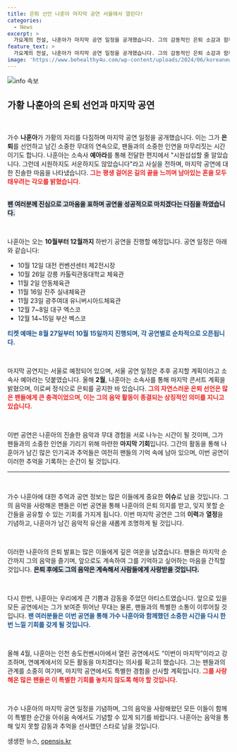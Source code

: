 ```yaml
---
title: 은퇴 선언 나훈아 마지막 공연 서울에서 열린다!
categories:
  - News
excerpt: >
  가요계의 전설, 나훈아가 마지막 공연 일정을 공개했습니다. 그의 감동적인 은퇴 소감과 함께 다가오는 공연에 대한 기대가 고조되고 있습니다. 티켓 예매는 8월 27일부터 시작!
feature_text: >
  가요계의 전설, 나훈아가 마지막 공연 일정을 공개했습니다. 그의 감동적인 은퇴 소감과 함께 다가오는 공연에 대한 기대가 고조되고 있습니다. 티켓 예매는 8월 27일부터 시작!
image: 'https://www.behealthy4u.com/wp-content/uploads/2024/06/koreanews.jpg'
---
```


<p><img src="https://www.behealthy4u.com/wp-content/uploads/2024/06/koreanews.jpg" alt="info 속보" /></p>

<h2 data-ke-size="size26">가황 나훈아의 은퇴 선언과 마지막 공연</h2>

<p data-ke-size="size16">&nbsp;</p>

<p>가수 <strong>나훈아</strong>가 가황의 자리를 다짐하며 마지막 공연 일정을 공개했습니다. 이는 그가 <strong>은퇴</strong>를 선언하고 남긴 소중한 무대의 연속으로, 팬들과의 소중한 인연을 마무리짓는 시간이기도 합니다. 나훈아는 소속사 <strong>예아라</strong>를 통해 전달한 편지에서 "시원섭섭할 줄 알았습니다. 그런데 시원하지도 서운하지도 않았습니다"라고 사실을 전하며, 마지막 공연에 대한 진솔한 마음을 나타냈습니다. <b><span style="color: #ee2323;">그는 평생 걸어온 길의 끝을 느끼며 남아있는 혼을 모두 태우려는 각오를 밝혔습니다.</span></b> </p>

<p><br>
<b><span style="background-color: #21538527;">팬 여러분께 진심으로 고마움을 표하며 공연을 성공적으로 마치겠다는 다짐을 하였습니다.</span></b></p>

<p data-ke-size="size16">&nbsp;</p>

<p>나훈아는 오는 <strong>10월부터 12월까지</strong> 하반기 공연을 진행할 예정입니다. 공연 일정은 아래와 같습니다:</p>

<ul>
<li>10월 12일 대전 컨벤션센터 제2전시장</li>
<li>10월 26일 강릉 카톨릭관동대학교 체육관</li>
<li>11월 2일 안동체육관</li>
<li>11월 16일 진주 실내체육관</li>
<li>11월 23일 광주여대 유니버시아드체육관</li>
<li>12월 7~8일 대구 엑스코</li>
<li>12월 14~15일 부산 벡스코</li>
</ul>

<p><b><span style="color: #1a5490;">티켓 예매는 8월 27일부터 10월 15일까지 진행되며, 각 공연별로 순차적으로 오픈됩니다.</span></b></p>

<p data-ke-size="size16">&nbsp;</p>

<p>마지막 공연지는 서울로 예정되어 있으며, 서울 공연 일정은 추후 공지할 계획이라고 소속사 예아라는 덧붙였습니다. 올해 <strong>2월</strong>, 나훈아는 소속사를 통해 마지막 콘서트 계획을 밝혔으며, 이로써 정식으로 은퇴를 공지한 바 있습니다. <b><span style="color: #ee2323;">그의 자연스러운 은퇴 선언은 많은 팬들에게 큰 충격이었으며, 이는 그의 음악 활동이 종결되는 상징적인 의미를 지니고 있습니다.</span></b></p>

<p data-ke-size="size16">&nbsp;</p>

<p>이번 공연은 나훈아의 진솔한 음악과 무대 경험을 서로 나누는 시간이 될 것이며, 그가 팬들과의 소중한 인연을 기리기 위해 마련한 <strong>마지막 기회</strong>입니다. 그간의 활동을 통해 나훈아가 남긴 많은 인기곡과 추억들은 여전히 팬들의 기억 속에 남아 있으며, 이번 공연이 이러한 추억을 기록하는 순간이 될 것입니다.</p>

<hr>

<p data-ke-size="size16">&nbsp;</p>

<p>가수 나훈아에 대한 추억과 공연 정보는 많은 이들에게 중요한 <strong>이슈</strong>로 남을 것입니다. 그의 음악을 사랑해온 팬들은 이번 공연을 통해 나훈아의 은퇴 의지를 받고, 잊지 못할 순간들을 공유할 수 있는 기회를 가지게 됩니다. 이번 마지막 공연은 그의 <strong>이력</strong>과 <strong>열정</strong>을 기념하고, 나훈아가 남긴 음악적 유산을 새롭게 조명하게 될 것입니다.</p>

<p data-ke-size="size16">&nbsp;</p>

<p>이러한 나훈아의 은퇴 발표는 많은 이들에게 깊은 여운을 남겼습니다. 팬들은 마지막 순간까지 그의 음악을 즐기며, 앞으로도 계속하여 그를 기억하고 싶어하는 마음을 간직할 것입니다. <b><span style="background-color: #21538527;">은퇴 후에도 그의 음악은 계속해서 사람들에게 사랑받을 것입니다.</span></b> </p>

<p data-ke-size="size16">&nbsp;</p>

<p>다시 한번, 나훈아는 우리에게 큰 기쁨과 감동을 주었던 아티스트였습니다. 앞으로 있을 모든 공연에서는 그가 보여준 뛰어난 무대는 물론, 팬들과의 특별한 소통이 이루어질 것입니다. <b><span style="color: #1a5490;">팬 여러분들은 이번 공연을 통해 가수 나훈아와 함께했던 소중한 시간을 다시 한 번 느낄 기회를 갖게 될 것입니다.</span></b> </p>

<p data-ke-size="size16">&nbsp;</p>

<p>올해 4월, 나훈아는 인천 송도컨벤시아에서 열린 공연에서도 “이번이 마지막”이라고 강조하며, 연예계에서의 모든 활동을 마치겠다는 의사를 확고히 했습니다. 그는 팬들과의 관계를 소중히 여기며, 마지막 공연에서도 특별한 경험을 선사할 계획입니다. <b><span style="color: #ee2323;">그를 사랑해온 많은 팬들은 이 특별한 기회를 놓치지 않도록 해야 할 것입니다.</span></b></p>

<p data-ke-size="size16">&nbsp;</p>

<p>가수 나훈아의 마지막 공연 일정을 기념하며, 그의 음악을 사랑해왔던 모든 이들이 함께 이 특별한 순간을 아쉬움 속에서도 기념할 수 있게 되기를 바랍니다. 나훈아는 음악을 통해 잊지 못할 감동과 추억을 선사했던 스타로 남을 것입니다.</p>
생생한 뉴스, <a href="https://opensis.kr" rel="dofollow">opensis.kr</a>


